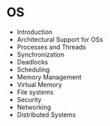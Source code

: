 # OS

- Introduction
- Architectural Support for OSs
- Processes and Threads
- Synchronization
- Deadlocks
- Scheduling
- Memory Management
- Virtual Memory
- File systems
- Security
- Networking
- Distributed Systems 
